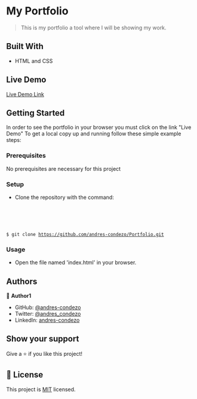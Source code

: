 # My Portfolio

>	This is my portfolio a tool where I will be showing my work.

<!-- ![screenshot]\(./app_screenshot.png) -->


## Built With

- HTML and CSS

## Live Demo

[Live Demo Link](https://andres-condezo.github.io/Portfolio/)


## Getting Started

In order to see the portfolio in your browser you must click on the link "Live Demo"
To get a local copy up and running follow these simple example steps:

### Prerequisites

No prerequisites are necessary for this project

### Setup

- Clone the repository with the command:

	<code>
$ git clone https://github.com/andres-condezo/Portfolio.git
	</code>

### Usage
- Open the file named 'index.html' in your browser.


## Authors

👤 **Author1**

- GitHub: [@andres-condezo](https://github.com/andres-condezo)
- Twitter: [@andres_condezo](https://twitter.com/andres_condezo)
- LinkedIn: [andres-condezo](https://linkedin.com/in/andres-condezo)

## Show your support

Give a ⭐️ if you like this project!

## 📝 License

This project is [MIT](./MIT.md) licensed.
